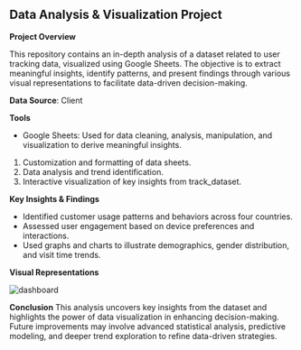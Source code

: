 <h2> Data Analysis & Visualization Project</h2>

****Project Overview**** 

This repository contains an in-depth analysis of a dataset related to user tracking data, visualized 
using Google Sheets. The objective is to extract meaningful insights, identify patterns, and present 
findings through various visual representations to facilitate data-driven decision-making.

****Data Source****: Client

****Tools****
* Google Sheets: Used for data cleaning, analysis, manipulation, and visualization to derive 
meaningful insights.

1. Customization and formatting of data sheets.
2. Data analysis and trend identification.
3. Interactive visualization of key insights from track_dataset.

****Key Insights & Findings****
* Identified customer usage patterns and behaviors across four countries.
* Assessed user engagement based on device preferences and interactions.
* Used graphs and charts to illustrate demographics, gender distribution, and visit time trends.

****Visual Representations****

![dashboard](https://github.com/sakibahmed-da/plant_sales_analysis/blob/main/dashboard.png)

****Conclusion****
This analysis uncovers key insights from the dataset and highlights the power of data visualization 
in enhancing decision-making. Future improvements may involve advanced statistical analysis, 
predictive modeling, and deeper trend exploration to refine data-driven strategies.


